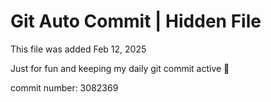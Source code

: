 # Git Auto Commit | Hidden File

This file was added Feb 12, 2025

Just for fun and keeping my daily git commit active 🤪

commit number: 3082369
